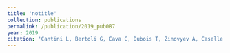 ```yaml
---
title: 'notitle'
collection: publications
permalink: /publication/2019_pub087
year: 2019
citation: 'Cantini L, Bertoli G, Cava C, Dubois T, Zinovyev A, Caselle M, Castiglioni I, Barillot E, Martignetti L. Identification of microRNA clusters cooperatively acting on epithelial to mesenchymal transition in triple negative breast cancer. 2019. <i>Nucleic Acids Res.</i>. [Epub ahead of print]'
---
```

